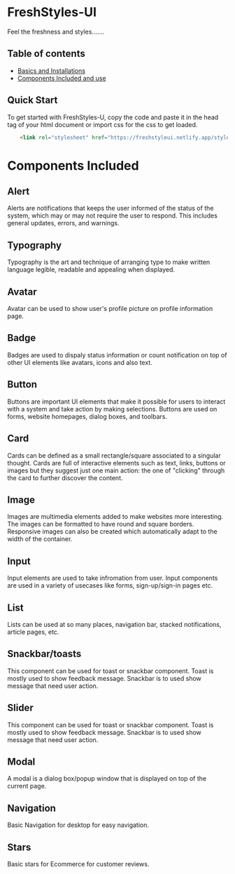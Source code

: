 

<h1>FreshStyles-UI</h1>
<p>Feel the freshness and styles....... </p>
  


## Table of contents

- [Basics and Installations](#quick-start)
- [Components Included and use](#components-included)

## Quick Start
To get started with FreshStyles-U, copy the code and paste it in the head tag of your html document or import css for the css to get loaded.

```html
    <link rel="stylesheet" href="https://freshstyleui.netlify.app/styles.css">
```  

# Components Included


## Alert
Alerts are notifications that keeps the user informed of the status of the system, which may or may not require the user to respond. This includes general updates, errors, and warnings.


## Typography
Typography is the art and technique of arranging type to make written language legible, readable and appealing when displayed.

## Avatar
Avatar can be used to show user's profile picture on profile information page.


## Badge
Badges are used to dispaly status information or count notification on top of other UI elements like avatars, icons and also text.


## Button
Buttons are important UI elements that make it possible for users to interact with a system and take action by making selections. Buttons are used on forms, website homepages, dialog boxes, and toolbars.


## Card
Cards can be defined as a small rectangle/square associated to a singular thought. Cards are full of interactive elements such as text, links, buttons or images but they suggest just one main action: the one of "clicking" through the card to further discover the content.


## Image
Images are multimedia elements added to make websites more interesting. The images can be formatted to have round and square borders. Responsive images can also be created which automatically adapt to the width of the container.


## Input
Input elements are used to take infromation from user. Input components are used in a variety of usecases like forms, sign-up/sign-in pages etc.

## List
Lists can be used at so many places, navigation bar, stacked notifications, article pages, etc.

## Snackbar/toasts
This component can be used for toast or snackbar component. Toast is mostly used to show feedback message. Snackbar is to used show message that need user action.

## Slider
This component can be used for toast or snackbar component. Toast is mostly used to show feedback message. Snackbar is to used show message that need user action.

## Modal
A modal is a dialog box/popup window that is displayed on top of the current page.

## Navigation
Basic Navigation for desktop for easy navigation.

## Stars
Basic stars for Ecommerce for customer reviews.


